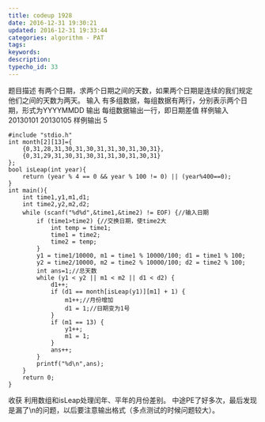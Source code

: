 ```yaml
---
title: codeup 1928
date: 2016-12-31 19:30:21
updated: 2016-12-31 19:33:44
categories: algorithm - PAT
tags: 
keywords:
description:
typecho_id: 33
---
```


题目描述
    有两个日期，求两个日期之间的天数，如果两个日期是连续的我们规定他们之间的天数为两天。
输入
    有多组数据，每组数据有两行，分别表示两个日期，形式为YYYYMMDD
输出
    每组数据输出一行，即日期差值
样例输入
    20130101
    20130105
样例输出
    5

    #include "stdio.h"
    int month[2][13]={
        {0,31,28,31,30,31,30,31,31,30,31,30,31},
        {0,31,29,31,30,31,30,31,31,30,31,30,31}
    };
    bool isLeap(int year){
        return (year % 4 == 0 && year % 100 != 0) || (year%400==0);
    }
    int main(){
        int time1,y1,m1,d1;
        int time2,y2,m2,d2;
        while (scanf("%d%d",&time1,&time2) != EOF) {//输入日期
            if (time1>time2) {//交换日期，使time2大
                int temp = time1;
                time1 = time2;
                time2 = temp;
            }
            y1 = time1/10000, m1 = time1 % 10000/100; d1 = time1 % 100;
            y2 = time2/10000, m2 = time2 % 10000/100; d2 = time2 % 100;
            int ans=1;//总天数
            while (y1 < y2 || m1 < m2 || d1 < d2) {
                d1++;
                if (d1 == month[isLeap(y1)][m1] + 1) {
                    m1++;//月份增加
                    d1 = 1;//日期变为1号
                }
                if (m1 == 13) {
                    y1++;
                    m1 = 1;
                }
                ans++;
            }
            printf("%d\n",ans);
        }
        return 0;
    }

收获
利用数组和isLeap处理闰年、平年的月份差别。
中途PE了好多次，最后发现是漏了\n的问题，以后要注意输出格式（多点测试的时候问题较大）。